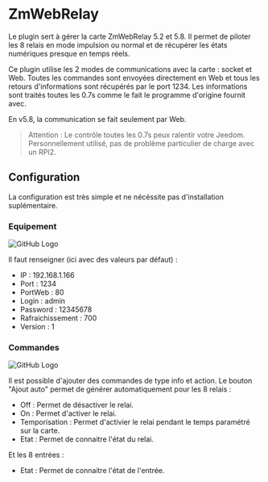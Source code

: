 # ZmWebRelay 

Le plugin sert à gérer la carte ZmWebRelay 5.2 et 5.8.
Il permet de piloter les 8 relais en mode impulsion ou normal et de récupérer les états numériques presque en temps réels.  

Ce plugin utilise les 2 modes de communications avec la carte : socket et Web.
Toutes les commandes sont envoyées directement en Web et tous les retours d'informations sont récupérés par le port 1234.
Les informations sont traités toutes les 0.7s comme le fait le programme d'origine fournit avec.

En v5.8, la communication se fait seulement par Web.

> Attention : Le contrôle toutes les 0.7s peux ralentir votre Jeedom.
> Personnellement utilisé, pas de problème particulier de charge avec un RPI2.

## Configuration
La configuration est très simple et ne nécéssite pas d'installation suplémentaire.

### Equipement

![GitHub Logo](/../images/zm_config.JPG)

Il faut renseigner (ici avec des valeurs par défaut) :
- IP : 192.168.1.166
- Port : 1234
- PortWeb : 80
- Login : admin
- Password : 12345678
- Rafraichissement : 700
- Version : 1

### Commandes

![GitHub Logo](/../images/zm_com.JPG)

Il est possible d'ajouter des commandes de type info et action.
Le bouton "Ajout auto" permet de générer automatiquement pour les 8 relais :

- Off : Permet de désactiver le relai.
- On : Permet d'activer le relai.
- Temporisation : Permet d'activier le relai pendant le temps paramétré sur la carte.
- Etat : Permet de connaitre l'état du relai.

Et les 8 entrées :
- Etat : Permet de connaitre l'état de l'entrée.


